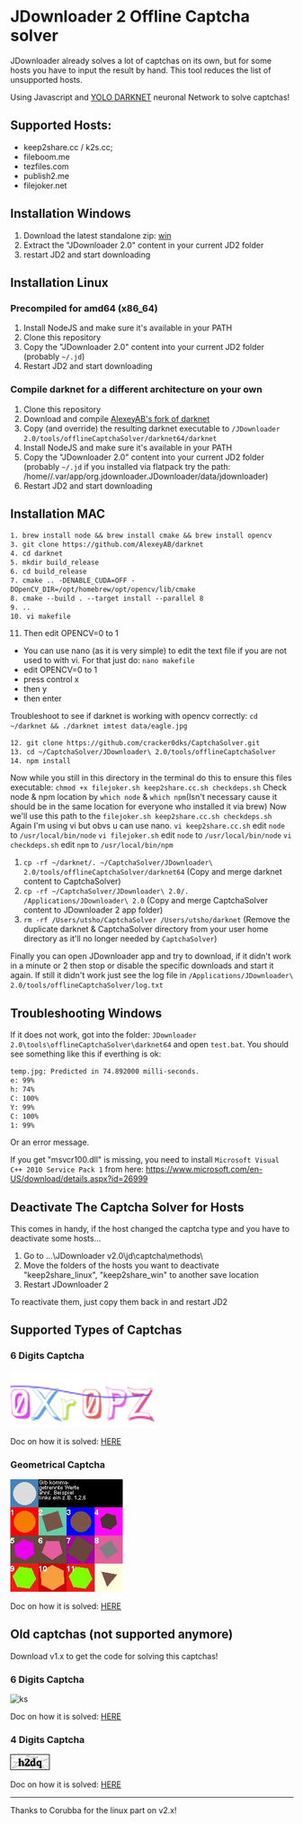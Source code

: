 # JDownloader 2 Offline Captcha solver
JDownloader already solves a lot of captchas on its own, but for some hosts you have to input the result by hand. This tool reduces the list of unsupported hosts.

Using Javascript and [YOLO DARKNET](https://pjreddie.com/darknet/yolo/) neuronal Network to solve captchas!

## Supported Hosts:
 * keep2share.cc / k2s.cc;
* fileboom.me
* tezfiles.com
* publish2.me
* filejoker.net

## Installation Windows
1. Download the latest standalone zip: [win](https://github.com/cracker0dks/CaptchaSolver/releases/download/v2.1.1/CaptchaSolver-v2.1.1_standalone_win.zip.zip)
2. Extract the "JDownloader 2.0" content in your current JD2 folder
3. restart JD2 and start downloading

## Installation Linux

### Precompiled	for amd64 (x86_64)
1. Install NodeJS and make sure it's available in your PATH
2. Clone this repository
3. Copy the "JDownloader 2.0" content into your current JD2 folder (probably `~/.jd`)
4. Restart JD2 and start downloading

### Compile darknet for a different architecture on your own
1. Clone this repository
2. Download and compile [AlexeyAB's fork of darknet](https://github.com/AlexeyAB/darknet#how-to-compile-on-linux-using-make )
3. Copy (and override) the resulting darknet executable to `/JDownloader 2.0/tools/offlineCaptchaSolver/darknet64/darknet`
4. Install NodeJS and make sure it's available in your PATH
5. Copy the "JDownloader 2.0" content into your current JD2 folder (probably `~/.jd` if you installed via flatpack try the path: /home/<username>/.var/app/org.jdownloader.JDownloader/data/jdownloader)
6. Restart JD2 and start downloading

## Installation MAC

```
1. brew install node && brew install cmake && brew install opencv
3. git clone https://github.com/AlexeyAB/darknet
4. cd darknet
5. mkdir build_release
6. cd build_release
7. cmake .. -DENABLE_CUDA=OFF -DOpenCV_DIR=/opt/homebrew/opt/opencv/lib/cmake
8. cmake --build . --target install --parallel 8
9. ..
10. vi makefile
```
11. Then edit OPENCV=0 to 1
- You can use nano (as it is very simple) to edit the text file if you are not used to with vi. For that just do: `nano makefile`
- edit OPENCV=0 to 1
- press control x
- then y
- then enter

Troubleshoot to see if darknet is working with opencv correctly: `cd ~/darknet && ./darknet imtest data/eagle.jpg`
```
12. git clone https://github.com/cracker0dks/CaptchaSolver.git
13. cd ~/CaptchaSolver/JDownloader\ 2.0/tools/offlineCaptchaSolver
14. npm install
```
Now while you still in this directory in the terminal do this to ensure this files executable: `chmod +x filejoker.sh keep2share.cc.sh checkdeps.sh`
Check node & npm location by `which node` & `which npm`(Isn't necessary cause it should be in the same location for everyone who installed it via brew)
Now we'll use this path to the `filejoker.sh keep2share.cc.sh checkdeps.sh`
Again I'm using vi but obvs u can use nano.
`vi keep2share.cc.sh`
edit `node` to `/usr/local/bin/node`
`vi filejoker.sh`
edit `node` to `/usr/local/bin/node`
`vi checkdeps.sh`
edit `npm` to `/usr/local/bin/npm`
1. `cp -rf ~/darknet/. ~/CaptchaSolver/JDownloader\ 2.0/tools/offlineCaptchaSolver/darknet64`
(Copy and merge darknet content to CaptchaSolver)
3. `cp -rf ~/CaptchaSolver/JDownloader\ 2.0/. /Applications/JDownloader\ 2.0`
(Copy and merge CaptchaSolver content to JDownloader 2 app folder)
5. `rm -rf /Users/utsho/CaptchaSolver /Users/utsho/darknet`
(Remove the duplicate darknet & CaptchaSolver directory from your user home directory as it'll no longer needed by `CaptchaSolver`)

Finally you can open JDownloader app and try to download, if it didn't work in a minute or 2 then stop or disable the specific downloads and start it again. If still it didn't work just see the log file in `/Applications/JDownloader\ 2.0/tools/offlineCaptchaSolver/log.txt`


## Troubleshooting Windows
If it does not work, got into the folder: `JDownloader 2.0\tools\offlineCaptchaSolver\darknet64` and open `test.bat`. You should see something like this if everthing is ok:
```
temp.jpg: Predicted in 74.892000 milli-seconds.
e: 99%
h: 74%
C: 100%
Y: 99%
C: 100%
1: 99%
```
Or an error message.

If you get "msvcr100.dll" is missing, you need to install `Microsoft Visual C++ 2010 Service Pack 1` from here: https://www.microsoft.com/en-US/download/details.aspx?id=26999

## Deactivate The Captcha Solver for Hosts
This comes in handy, if the host changed the captcha type and you have to deactivate some hosts...

1. Go to ...\JDownloader v2.0\jd\captcha\methods\
2. Move the folders of the hosts you want to deactivate "keep2share_linux", "keep2share_win" to another save location
3. Restart JDownloader 2

To reactivate them, just copy them back in and restart JD2

## Supported Types of Captchas
### 6 Digits Captcha
![ks](/docs/07d9b0cdf598be2a6e734f793a19831d.jpg)

Doc on how it is solved: [HERE](docs/howToSolveNew6DigitCaptchasWalkthrough.md)

### Geometrical Captcha
![ks](/docs/filejoker.png)

Doc on how it is solved: [HERE](docs/howToSolveGeoCaptchasWalkthrough.md)

## Old captchas (not supported anymore)
Download v1.x to get the code for solving this captchas!

### 6 Digits Captcha
![ks](/docs/ksinput.gif)

Doc on how it is solved: [HERE](docs/howToSolve6DigitCaptchasWalkthrough.md)

### 4 Digits Captcha
![ks](/docs/xFQIX.png)

Doc on how it is solved: [HERE](docs/howToSolve4DigitCaptchasWalkthrough.md)

---------------------

Thanks to Corubba for the linux part on v2.x!


